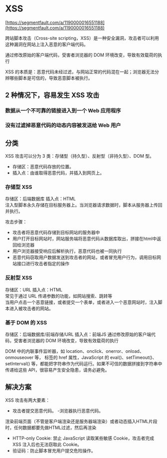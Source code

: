 # XSS

[https://segmentfault.com/a/1190000016551188](https://segmentfault.com/a/1190000016551188)

跨站脚本攻击（Cross-site scripting，XSS）是一种安全漏洞，攻击者可以利用这种漏洞在网站上注入恶意的客户端代码。

通过修改原始的客户端代码，受害者浏览器的 DOM 环境改变，导致有效载荷的执行

XSS 的本质是：恶意代码未经过滤，与网站正常的代码混在一起；浏览器无法分辨哪些脚本是可信的，导致恶意脚本被执行。

## 2 种情况下，容易发生 XSS 攻击

### 数据从一个不可靠的链接进入到一个 Web 应用程序

### 没有过滤掉恶意代码的动态内容被发送给 Web 用户

## 分类

XSS 攻击可以分为 3 类：存储型（持久型）、反射型（非持久型）、DOM 型。

- 存储区：恶意代码存放的位置。
- 插入点：由谁取得恶意代码，并插入到网页上。

### 存储型 XSS

存储区：后端数据库  插入点：HTML  
注入型脚本永久存储在目标服务器上。当浏览器请求数据时，脚本从服务器上传回并执行。

攻击步骤：

- 攻击者将恶意代码存储到目标网站的服务器中
- 用户打开目标网站时，网站服务端将恶意代码从数据库取出，拼接在html中返回给浏览器
- 用户浏览器接受响应后解析执行，恶意代码也被一同执行
- 恶意代码窃取用户数据发送到攻击者的网站，或者冒充用户行为，调用目标网站接口进行攻击者指定的操作

### 反射型 XSS

存储区：URL  插入点：HTML  
常见于通过 URL 传递参数的功能，如网站搜索、跳转等  
当用户点击一个恶意链接，或者提交一个表单，或者进入一个恶意网站时，注入脚本进入被攻击者的网站。

### 基于 DOM 的 XSS

存储区：后端数据库/前端存储/URL  插入点：前端JS
通过修改原始的客户端代码，受害者浏览器的 DOM 环境改变，导致有效载荷的执行

DOM 中的内联事件监听器，如 location、onclick、onerror、onload、onmouseover 等，<a> 标签的 href 属性，JavaScript 的 eval()、setTimeout()、setInterval() 等，都能把字符串作为代码运行。如果不可信的数据拼接到字符串中传递给这些 API，很容易产生安全隐患，请务必避免。

## 解决方案

XSS 攻击有两大要素：

- 攻击者提交恶意代码。
-浏览器执行恶意代码。

渲染前端页面（不管是客户端渲染还是服务器端渲染）或者动态插入HTML片段时，任何数据都要先做HTML过滤，然后再渲染

- HTTP-only Cookie: 禁止 JavaScript 读取某些敏感 Cookie，攻击者完成 XSS 注入后也无法窃取此 Cookie。
- 验证码：防止脚本冒充用户提交危险操作。
